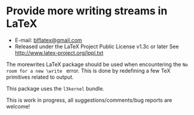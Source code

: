 Provide more writing streams in LaTeX
=====================================
* E-mail: blflatex@gmail.com
* Released under the LaTeX Project Public License v1.3c or later
  See http://www.latex-project.org/lppl.txt

The morewrites LaTeX package should be used when encountering the
`No room for a new \write ` error.  This is done by redefining a
few TeX primitives related to output.

This package uses the `l3kernel` bundle.

This is work in progress, all suggestions/comments/bug reports are
welcome!


